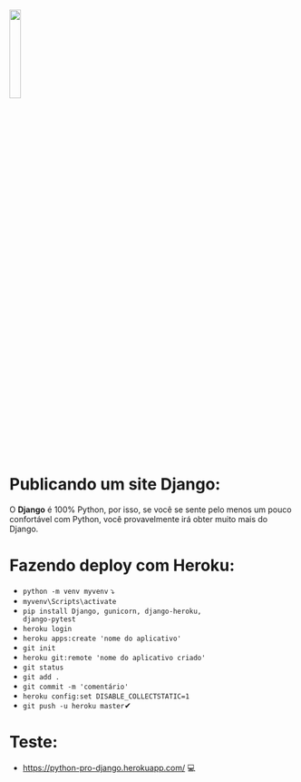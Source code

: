 <h1><img src = "https://imgur.com/NtK37qh.png" width="20%"/></h1>

<h1>Publicando um site Django:</h1>

O <strong>Django</strong> é 100% Python, por isso, se você se sente pelo menos um pouco confortável com Python, você provavelmente irá obter muito mais do Django.

<h1>Fazendo deploy com Heroku:</h1>

* <code>python -m venv myvenv</code> ⤵
* <code>myvenv\Scripts\activate</code>
* <code>pip install Django, gunicorn, django-heroku, django-pytest</code>
* <code>heroku login</code>
* <code>heroku apps:create 'nome do aplicativo'</code>
* <code>git init</code>
* <code>heroku git:remote 'nome do aplicativo criado'</code>
* <code>git status</code>
* <code>git add .</code>
* <code>git commit -m 'comentário'</code>
* <code>heroku config:set DISABLE_COLLECTSTATIC=1</code>
* <code>git push -u heroku master</code>✔

<h1>Teste:</h1>

* https://python-pro-django.herokuapp.com/ 💻